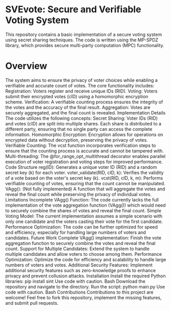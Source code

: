 # SVEvote: Secure and Verifiable Voting System
This repository contains a basic implementation of a secure voting system using secret sharing techniques. The code is written using the MP-SPDZ library, which provides secure multi-party computation (MPC) functionality.
# Overview
The system aims to ensure the privacy of voter choices while enabling a verifiable and accurate count of votes. The core functionality includes:
Registration: Voters register and receive unique IDs (RID).
Voting: Voters submit their encrypted votes (cID) using a homomorphic encryption scheme.
Verification: A verifiable counting process ensures the integrity of the votes and the accuracy of the final result.
Aggregation: Votes are securely aggregated, and the final count is revealed.
Implementation Details
The code utilizes the following concepts:
Secret Sharing: Voter IDs (RID) and votes (cID) are split into multiple shares. Each share is distributed to a different party, ensuring that no single party can access the complete information.
Homomorphic Encryption: Encryption allows for operations on encrypted data without decryption, preserving the privacy of votes.
Verifiable Counting: The vcst function incorporates verification steps to ensure that the counting process is accurate and cannot be tampered with.
Multi-threading: The @for_range_opt_multithread decorator enables parallel execution of voter registration and voting steps for improved performance.
Code Structure
reg(ID): Generates a unique voter ID (RID) and a random secret key (k) for each voter.
voter_validate(RID, cID, k): Verifies the validity of a vote based on the voter's secret key (k).
vcst(RID, cID, k, m): Performs verifiable counting of votes, ensuring that the count cannot be manipulated.
VAgg(): (Not fully implemented) A function that will aggregate the votes and reveal the final count while preserving the privacy of individual votes.
Limitations
Incomplete VAgg() Function: The code currently lacks the full implementation of the vote aggregation function (VAgg()) which would need to securely combine the shares of votes and reveal the final count.
Simple Voting Model: The current implementation assumes a simple scenario with only one candidate and the voters casting their vote for the first candidate.
Performance Optimization: The code can be further optimized for speed and efficiency, especially for handling large numbers of voters and candidates.
Future Work
Complete VAgg() implementation: Finish the vote aggregation function to securely combine the votes and reveal the final count.
Support for Multiple Candidates: Extend the system to handle multiple candidates and allow voters to choose among them.
Performance Optimization: Optimize the code for efficiency and scalability to handle large numbers of voters and votes.
Additional Security Features: Implement additional security features such as zero-knowledge proofs to enhance privacy and prevent collusion attacks.
Installation
Install the required Python libraries:
pip install sint
Use code with caution.
Bash
Download the repository and navigate to the directory.
Run the script:
python main.py
Use code with caution.
Bash
Contributions
Contributions to this project are welcome! Feel free to fork this repository, implement the missing features, and submit pull requests.
